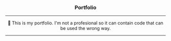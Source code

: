 <h3 align="center">Portfolio</h3>

---

<p align="center">💼 This is my portfolio. I'm not a profesional so it can contain code that can be used the wrong way.</p>

---

<!-- TODO: ajouter la veille info -->
